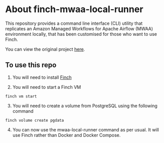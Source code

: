 # About finch-mwaa-local-runner

This repository provides a command line interface (CLI) utility that replicates an Amazon Managed Workflows for Apache Airflow (MWAA) environment locally, that has been customised for those who want to use Finch.


You can view the original project [here](https://github.com/aws/aws-mwaa-local-runner).

## To use this repo

1. You will need to install [Finch](https://github.com/runfinch/finch)

2. You will need to start a Finch VM

```
finch vm start
```

3. You will need to create a volume from PostgreSQL using the following command

```
finch volume create pgdata
```

4. You can now use the mwaa-local-runner command as per usual. It will use Finch rather than Docker and Docker Compose.

